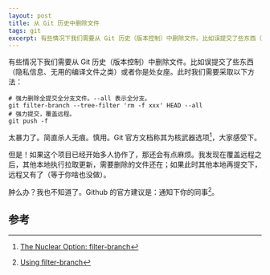 ```yaml
---
layout: post
title: 从 Git 历史中删除文件
tags: git
excerpt: 有些情况下我们需要从 Git 历史（版本控制）中删除文件。比如误提交了些东西（隐私信息、无用的编译文件之类）或者你是处女座。
---
```


有些情况下我们需要从 Git 历史（版本控制）中删除文件。比如误提交了些东西（隐私信息、无用的编译文件之类）或者你是处女座。此时我们需要采取以下方法：

<pre class="bash"><code># 强力删除全提交全分支文件。--all 表示全分支。
git filter-branch --tree-filter 'rm -f xxx' HEAD --all
# 强力提交，覆盖远程。
git push -f</code></pre>

太暴力了。简直杀人无痕。慎用。Git 官方文档称其为核武器选项[^git_doc]，大家感受下。

但是！如果这个项目已经开始多人协作了，那还会有点麻烦。我发现在覆盖远程之后，其他本地执行拉取更新，需要删除的文件还在；如果此时其他本地再提交下，远程又有了（等于你啥也没做）。

肿么办？我也不知道了。Github 的官方建议是：通知下你的同事[^github_doc]。

## 参考

[^git_doc]: [The Nuclear Option: filter-branch](http://git-scm.com/book/en/v2/Git-Tools-Rewriting-History#The-Nuclear-Option:-filter-branch)

[^github_doc]: [Using filter-branch](https://help.github.com/articles/remove-sensitive-data/#using-filter-branch)

